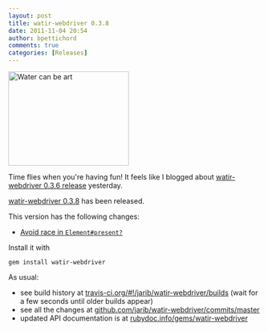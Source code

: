 ```yaml
---
layout: post
title: watir-webdriver 0.3.8
date: 2011-11-04 20:54
author: bpettichord
comments: true
categories: [Releases]
---
```

<a href="http://www.flickr.com/photos/jcarlosn/3933670165/" title="Water can be art by jcarlosn, on Flickr"><img src="http://farm4.static.flickr.com/3522/3933670165_d22c7dfeec_m.jpg" width="240" height="188" alt="Water can be art"></a>

Time flies when you're having fun! It feels like I blogged about <a href="http://watir.com/2011/11/03/watir-webdriver-0-3-6/">watir-webdriver 0.3.6 release</a> yesterday.

<a href="https://rubygems.org/gems/watir-webdriver">watir-webdriver 0.3.8</a> has been released.

This version has the following changes:
<ul>
<li><a href="https://github.com/jarib/watir-webdriver/commit/677c6d083b4220fdfcc01f96bb726ca72cd6cb02">Avoid race in <code>Element#present?</code></a></li>
</ul>

Install it with

<code>gem install watir-webdriver</code>

As usual: 

<ul>
<li>see build history at <a href="http://travis-ci.org/#!/jarib/watir-webdriver/builds">travis-ci.org/#!/jarib/watir-webdriver/builds</a> (wait for a few seconds until older builds appear)</li>
<li>see all the changes at <a href="https://github.com/jarib/watir-webdriver/commits/master/">github.com/jarib/watir-webdriver/commits/master</a></li>
<li>updated API documentation is at <a href="http://rubydoc.info/gems/watir-webdriver">rubydoc.info/gems/watir-webdriver</a></li>
</ul>

<p>
